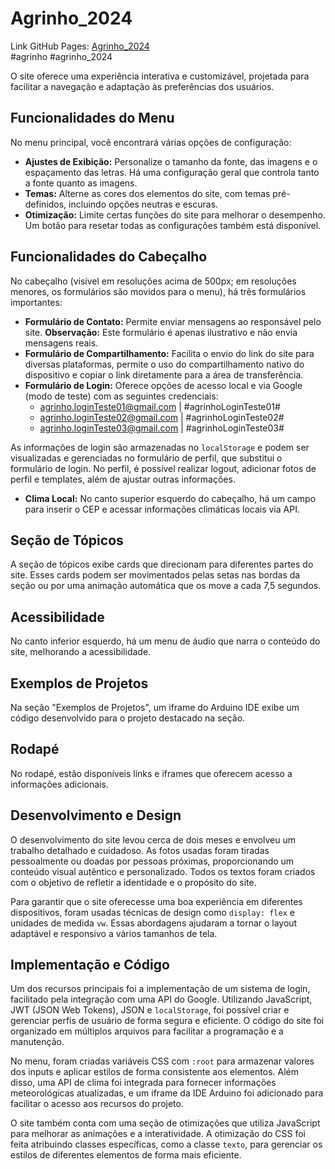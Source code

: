 # Agrinho_2024
Link GitHub Pages: [Agrinho_2024](https://jaovit.github.io/Agrinho_2024/)  
#agrinho #agrinho_2024

O site oferece uma experiência interativa e customizável, projetada para facilitar a navegação e adaptação às preferências dos usuários.

## Funcionalidades do Menu

No menu principal, você encontrará várias opções de configuração:

- **Ajustes de Exibição:** Personalize o tamanho da fonte, das imagens e o espaçamento das letras. Há uma configuração geral que controla tanto a fonte quanto as imagens.
- **Temas:** Alterne as cores dos elementos do site, com temas pré-definidos, incluindo opções neutras e escuras.
- **Otimização:** Limite certas funções do site para melhorar o desempenho. Um botão para resetar todas as configurações também está disponível.

## Funcionalidades do Cabeçalho

No cabeçalho (visível em resoluções acima de 500px; em resoluções menores, os formulários são movidos para o menu), há três formulários importantes:

- **Formulário de Contato:** Permite enviar mensagens ao responsável pelo site. **Observação:** Este formulário é apenas ilustrativo e não envia mensagens reais.
- **Formulário de Compartilhamento:** Facilita o envio do link do site para diversas plataformas, permite o uso do compartilhamento nativo do dispositivo e copiar o link diretamente para a área de transferência.
- **Formulário de Login:** Oferece opções de acesso local e via Google (modo de teste) com as seguintes credenciais:
  - agrinho.loginTeste01@gmail.com | #agrinhoLoginTeste01#
  - agrinho.loginTeste02@gmail.com | #agrinhoLoginTeste02#
  - agrinho.loginTeste03@gmail.com | #agrinhoLoginTeste03#

As informações de login são armazenadas no `localStorage` e podem ser visualizadas e gerenciadas no formulário de perfil, que substitui o formulário de login. No perfil, é possível realizar logout, adicionar fotos de perfil e templates, além de ajustar outras informações.

- **Clima Local:** No canto superior esquerdo do cabeçalho, há um campo para inserir o CEP e acessar informações climáticas locais via API.

## Seção de Tópicos

A seção de tópicos exibe cards que direcionam para diferentes partes do site. Esses cards podem ser movimentados pelas setas nas bordas da seção ou por uma animação automática que os move a cada 7,5 segundos.

## Acessibilidade

No canto inferior esquerdo, há um menu de áudio que narra o conteúdo do site, melhorando a acessibilidade.

## Exemplos de Projetos

Na seção "Exemplos de Projetos", um iframe do Arduino IDE exibe um código desenvolvido para o projeto destacado na seção.

## Rodapé

No rodapé, estão disponíveis links e iframes que oferecem acesso a informações adicionais.

## Desenvolvimento e Design

O desenvolvimento do site levou cerca de dois meses e envolveu um trabalho detalhado e cuidadoso. As fotos usadas foram tiradas pessoalmente ou doadas por pessoas próximas, proporcionando um conteúdo visual autêntico e personalizado. Todos os textos foram criados com o objetivo de refletir a identidade e o propósito do site.

Para garantir que o site oferecesse uma boa experiência em diferentes dispositivos, foram usadas técnicas de design como `display: flex` e unidades de medida `vw`. Essas abordagens ajudaram a tornar o layout adaptável e responsivo a vários tamanhos de tela.

## Implementação e Código

Um dos recursos principais foi a implementação de um sistema de login, facilitado pela integração com uma API do Google. Utilizando JavaScript, JWT (JSON Web Tokens), JSON e `localStorage`, foi possível criar e gerenciar perfis de usuário de forma segura e eficiente. O código do site foi organizado em múltiplos arquivos para facilitar a programação e a manutenção.

No menu, foram criadas variáveis CSS com `:root` para armazenar valores dos inputs e aplicar estilos de forma consistente aos elementos. Além disso, uma API de clima foi integrada para fornecer informações meteorológicas atualizadas, e um iframe da IDE Arduino foi adicionado para facilitar o acesso aos recursos do projeto.

O site também conta com uma seção de otimizações que utiliza JavaScript para melhorar as animações e a interatividade. A otimização do CSS foi feita atribuindo classes específicas, como a classe `texto`, para gerenciar os estilos de diferentes elementos de forma mais eficiente.
